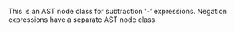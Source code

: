 
This is an AST node class for subtraction '-' expressions. Negation expressions have a separate AST node class.
